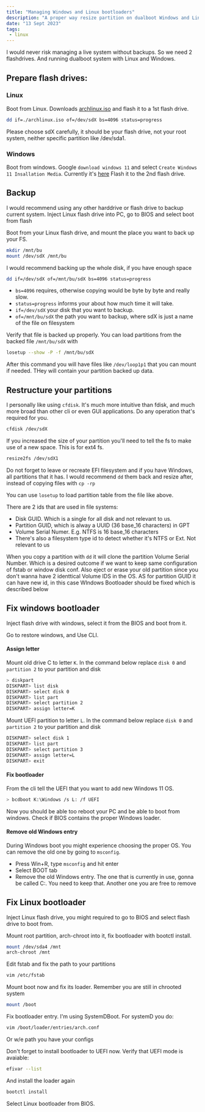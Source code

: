 ```yaml
---
title: "Managing Windows and Linux bootloaders"
description: "A proper way resize partition on dualboot Windows and Linux System"
date: "13 Sept 2023"
tags: 
 - linux
---
```


I would never risk managing a live system without backups. So we need 2 flashdrives. And running dualboot system with Linux and Windows.

## Prepare flash drives:

### Linux
Boot from Linux. Downloads [archlinux.iso](https://archlinux.org/download/) and flash it to a 1st flash drive.
```bash
dd if=./archlinux.iso of=/dev/sdX bs=4096 status=progress
```
Please choose sdX carefully, it should be your flash drive, not your root system, neither specific partition like /dev/sda1.

### Windows
Boot from windows. Google `download windows 11` and select `Create Windows 11 Insallation Media`. Currently it's [here](https://www.microsoft.com/software-download/windows11)
Flash it to the 2nd flash drive.


## Backup
I would recommend using any other harddrive or flash drive to backup current system.
Inject Linux flash drive into PC, go to BIOS and select boot from flash

Boot from your Linux flash drive, and mount the place you want to back up your FS.

```bash
mkdir /mnt/bu
mount /dev/sdX /mnt/bu
```

I would recommend backing up the whole disk, if you have enough space
```bash
dd if=/dev/sdX of=/mnt/bu/sdX bs=4096 status=progress
```
 - `bs=4096` requires, otherwise copying would be byte by byte and really slow. 
 - `status=progress` informs your about how much time it will take.
 - `if=/dev/sdX` your disk that you want to backup.
 - `of=/mnt/bu/sdX` the path you want to backup, where sdX is just a name of the file on filesystem

Verify that file is backed up properly. You can load partitions from the backed file `/mnt/bu/sdX` with

```bash
losetup --show -P -f /mnt/bu/sdX
```
After this command you will have files like `/dev/loop1p1` that you can mount if needed. THey will contain your partition backed up data.

## Restructure your partitions
I personally like using `cfdisk`. It's much more intuitive than fdisk, and much more broad than other cli or even GUI applications.
Do any operation that's required for you.
```bash
cfdisk /dev/sdX
```
If you increased the size of your partition you'll need to tell the fs to make use of a new space. This is for ext4 fs.
```bash
resize2fs /dev/sdX1
```
Do not forget to leave or recreate EFI filesystem and if you have Windows, all partitions that it has. 
I would recommend `dd` them back and resize after, instead of copying files with `cp -rp`

You can use `losetup` to load partition table from the file like above.

There are 2 ids that are used in file systems:
 - Disk GUID. Which is a single for all disk and not relevant to us.
 - Partition GUID, which is alway a UUID (36 base_16 characters) in GPT
 - Volume Serial Numer. E.g. NTFS is 16 base_16 characters
 - There's also a filesystem type id to detect whether it's NTFS or Ext. Not relevant to us

When you copy a partition with `dd` it will clone the partition Volume Serial Number. Which is a desired outcome if we want to keep same configuration of fstab or window disk conf. Also eject or erase your old partition since you don't wanna have 2 identtical Volume IDS in the OS. AS for partition GUID it can have new id, in this case WIndows Bootloader should be fixed which is described below


## Fix windows bootloader
Inject flash drive with windows, select it from the BIOS and boot from it.

Go to restore windows, and Use CLI. 

#### Assign letter 
Mount old drive C to letter `K`. In the command below replace `disk 0` and `partition 2` to your partition and disk
```bash
> diskpart
DISKPART> list disk
DISKPART> select disk 0
DISKPART> list part
DISKPART> select partition 2
DISKPART> assign letter=K 
```
Mount UEFI partition to letter `L`.  In the command below replace `disk 0` and `partition 2` to your partition and disk
```bash
DISKPART> select disk 1
DISKPART> list part
DISKPART> select partition 3
DISKPART> assign letter=L
DISKPART> exit
```

#### Fix bootloader

From the cli tell the UEFI that you want to add new Windows 11 OS.
```bash
> bcdboot K:\Windows /s L: /f UEFI
```

Now you should be able too reboot your PC and be able to boot from windows. Check if BIOS contains the proper Windows loader.

#### Remove old Windows entry
During Windows boot you might experience choosing the proper OS. You can remove the old one by going to `msconfig`.
- Press Win+R, type `msconfig` and hit enter
- Select BOOT tab
- Remove the old Windows entry. The one that is currently in use, gonna be called C:\. You need to keep that. Another one you are free to remove



## Fix Linux bootloader
Inject Linux flash drive, you might required to go to BIOS and select flash drive to boot from.

Mount root partition, arch-chroot into it, fix bootloader with bootctl install.
```bash
mount /dev/sda4 /mnt
arch-chroot /mnt
```
Edit fstab and fix the path to your partitions
```bash
vim /etc/fstab
```
Mount boot now and fix its loader. Remember you are still in chrooted system
```bash
mount /boot
```
Fix bootloader entry. I'm using SystemDBoot. For systemD you do:
```bash
vim /boot/loader/entries/arch.conf
```
Or w/e path you have your configs

Don't forget to install bootloader to UEFI now.
Verify that UEFI mode is avaiable:
```bash
efivar --list
```
And install the loader again
```bash
bootctl install
```

Select Linux bootloader from BIOS.

